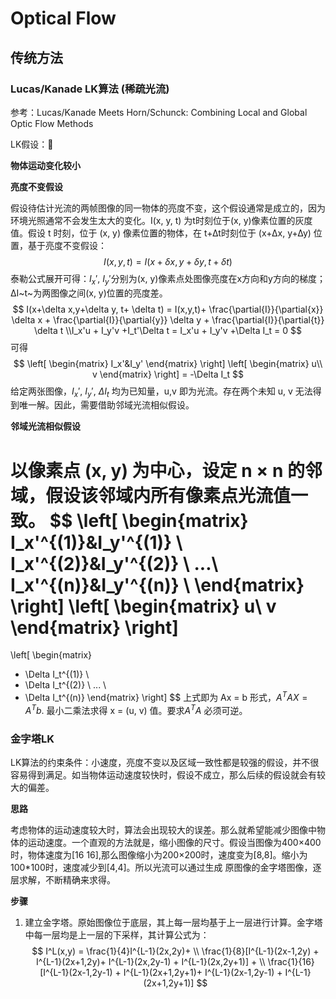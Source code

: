 # Optical Flow

## 传统方法

### Lucas/Kanade LK算法 (稀疏光流)

参考：Lucas/Kanade Meets Horn/Schunck: Combining Local and Global Optic Flow Methods

LK假设：

**物体运动变化较小**

**亮度不变假设**

假设待估计光流的两帧图像的同一物体的亮度不变，这个假设通常是成立的，因为环境光照通常不会发生太大的变化。I(x, y, t) 为t时刻位于(x, y)像素位置的灰度值。假设 t 时刻，位于 (x, y) 像素位置的物体，在 t+∆t时刻位于 (x+∆x, y+∆y) 位置，基于亮度不变假设：
$$
I(x,y,t) = I(x+\delta x,y+\delta y, t+ \delta t)
$$
泰勒公式展开可得：$I_x'$, $I_y'$分别为(x, y)像素点处图像亮度在x方向和y方向的梯度；∆I~t~为两图像之间(x, y)位置的亮度差。
$$
I(x+\delta x,y+\delta y, t+ \delta t) = I(x,y,t)+ \frac{\partial{I}}{\partial{x}} \delta x + \frac{\partial{I}}{\partial{y}} \delta y + \frac{\partial{I}}{\partial{t}} \delta t
\\I_x'u + I_y'v +I_t'\Delta t = I_x'u + I_y'v +\Delta I_t = 0
$$
可得
$$
\left[
\begin{matrix}
I_x'&I_y'
\end{matrix}
\right]
\left[
\begin{matrix}
u\\
v
\end{matrix}
\right]
= -\Delta I_t
$$
给定两张图像，$I_x'$, $I_y'$, $\Delta I_t$ 均为已知量，u,v 即为光流。存在两个未知 u, v 无法得到唯一解。因此，需要借助邻域光流相似假设。

**邻域光流相似假设**

以像素点 (x, y) 为中心，设定 n $\times$ n 的邻域，假设该邻域内所有像素点光流值一致。
$$
\left[
\begin{matrix}
I_x'^{(1)}&I_y'^{(1)} \\
I_x'^{(2)}&I_y'^{(2)} \\
...\\
I_x'^{(n)}&I_y'^{(n)} \\
\end{matrix}
\right]
\left[
\begin{matrix}
u\\
v
\end{matrix}
\right]
= 
\left[
\begin{matrix}
- \Delta I_t^{(1)} \\
- \Delta I_t^{(2)} \\
... \\
- \Delta I_t^{(n)}
\end{matrix}
\right]
$$
上式即为 Ax = b 形式，$A^TAX = A^Tb$. 最小二乘法求得 x = (u, v) 值。要求$A^TA$ 必须可逆。



### 金字塔LK

LK算法的约束条件：小速度，亮度不变以及区域一致性都是较强的假设，并不很容易得到满足。如当物体运动速度较快时，假设不成立，那么后续的假设就会有较大的偏差。

**思路**

考虑物体的运动速度较大时，算法会出现较大的误差。那么就希望能减少图像中物体的运动速度。一个直观的方法就是，缩小图像的尺寸。假设当图像为400×400时，物体速度为[16 16],那么图像缩小为200×200时，速度变为[8,8]。缩小为100*100时，速度减少到[4,4]。所以光流可以通过生成 原图像的金字塔图像，逐层求解，不断精确来求得。

**步骤**

1. 建立金字塔。原始图像位于底层，其上每一层均基于上一层进行计算。金字塔中每一层均是上一层的下采样，其计算公式为：
   $$
   I^L(x,y) = \frac{1}{4}I^{L-1}(2x,2y)+ \\
    \frac{1}{8}[I^{L-1}(2x-1,2y) + I^{L-1}(2x+1,2y)+ I^{L-1}(2x,2y-1) + I^{L-1}(2x,2y+1)] + \\
    \frac{1}{16}[I^{L-1}(2x-1,2y-1) + I^{L-1}(2x+1,2y+1)+ I^{L-1}(2x-1,2y-1) + I^{L-1}(2x+1,2y+1)] 
   $$



